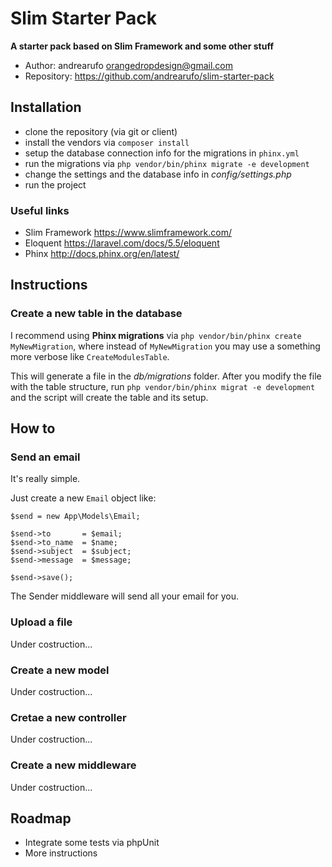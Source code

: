 # Slim Starter Pack

__A starter pack based on Slim Framework and some other stuff__

* Author: andrearufo <orangedropdesign@gmail.com>
* Repository: <https://github.com/andrearufo/slim-starter-pack>

## Installation

* clone the repository (via git or client)
* install the vendors via `composer install`
* setup the database connection info for the migrations in `phinx.yml`
* run the migrations via `php vendor/bin/phinx migrate -e development`
* change the settings and the database info in _config/settings.php_
* run the project

### Useful links

* Slim Framework <https://www.slimframework.com/>
* Eloquent <https://laravel.com/docs/5.5/eloquent>
* Phinx <http://docs.phinx.org/en/latest/>

## Instructions

### Create a new table in the database

I recommend using **Phinx migrations** via `php vendor/bin/phinx create MyNewMigration`, where instead of `MyNewMigration` you may use a something more verbose like `CreateModulesTable`.

This will generate a file in the _db/migrations_ folder. After you modify the file with the table structure, run `php vendor/bin/phinx migrat -e development` and the script will create the table and its setup.

## How to

### Send an email

It's really simple.

Just create a new `Email` object like:

```
$send = new App\Models\Email;

$send->to		= $email;
$send->to_name	= $name;
$send->subject	= $subject;
$send->message	= $message;

$send->save();
```

The Sender middleware will send all your email for you.

### Upload a file

Under costruction...

### Create a new model

Under costruction...

### Cretae a new controller

Under costruction...

### Create a new middleware

Under costruction...

## Roadmap

- Integrate some tests via phpUnit
- More instructions
